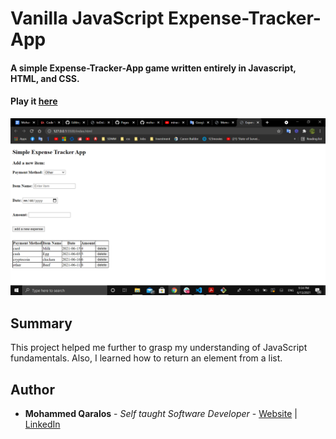 # Vanilla JavaScript Expense-Tracker-App 

#### A simple Expense-Tracker-App game written entirely in Javascript, HTML, and CSS.

#### Play it [here](https://mohammedq91.github.io/Expense-Track-App/)

![](ExpenseTrackerPhoto.png)

## Summary

This project helped me further to grasp my understanding of JavaScript fundamentals. Also, I learned how to return an element from a list.



## Author

- **Mohammed Qaralos** - *Self taught Software Developer* - [Website](http://127.0.0.1:5500/index.html) | [LinkedIn](https://www.linkedin.com/in/mohammed-qaralos-27151010a/)
